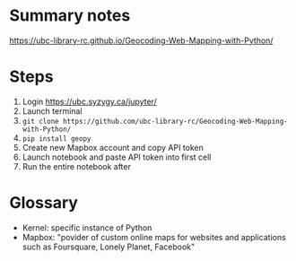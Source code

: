 
# Summary notes #

https://ubc-library-rc.github.io/Geocoding-Web-Mapping-with-Python/ 

# Steps #

1. Login https://ubc.syzygy.ca/jupyter/
2. Launch terminal 
3. ```git clone https://github.com/ubc-library-rc/Geocoding-Web-Mapping-with-Python/ ```
4. ```pip install geopy```
5. Create new Mapbox account and copy API token
6. Launch notebook and paste API token into first cell
7. Run the entire notebook after


# Glossary #
- Kernel: specific instance of Python
- Mapbox: "povider of custom online maps for websites and applications such as Foursquare, Lonely Planet, Facebook"
